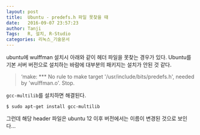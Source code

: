 ```yaml
---
layout: post
title:  Ubuntu - predefs.h 파일 못찾을 때
date:   2016-09-07 23:57:23
author: Tanji
Tags:   R, 설치, R-Studio
categories: 리눅스_기술문서
---
```


ubuntu에 wulffman 설치시 아래와 같이 헤더 파일을 못찾는 경우가 있다. Ubuntu를 기본 서버 버전으로 설치하는 바람에 대부분의 패키지는 설치가 안된 것 같다.

> ‘make: \*\*\* No rule to make target '/usr/include/bits/predefs.h', needed by 'wulffman.o'.  Stop.

`gcc-multilib`를 설치하면 해결된다.

```
$ sudo apt-get install gcc-multilib
```

그런데 해당 header 파일은 ubuntu 12 이후 버전에서는 이름이 변경된 것으로 보인다…

